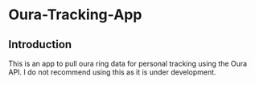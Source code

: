
# Oura-Tracking-App
## Introduction
This is an app to pull oura ring data for personal tracking using the Oura API. I do not recommend using this as it is under development. 
